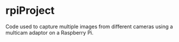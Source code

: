 # rpiProject

Code used to capture multiple images from different cameras using a multicam adaptor on a Raspberry Pi.
